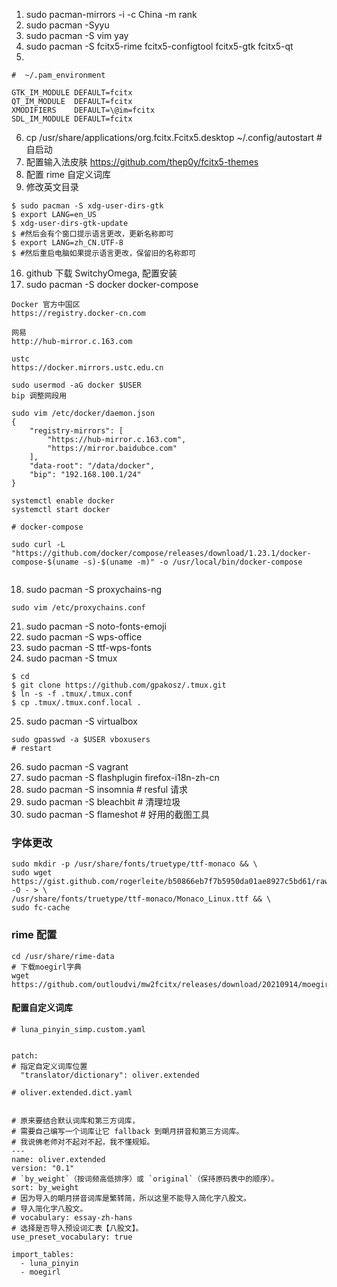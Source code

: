 1. sudo pacman-mirrors -i -c China -m rank
2. sudo pacman -Syyu
3. sudo pacman -S vim yay
4. sudo pacman -S fcitx5-rime fcitx5-configtool fcitx5-gtk fcitx5-qt
5.
```
#  ~/.pam_environment

GTK_IM_MODULE DEFAULT=fcitx
QT_IM_MODULE  DEFAULT=fcitx
XMODIFIERS    DEFAULT=\@im=fcitx
SDL_IM_MODULE DEFAULT=fcitx

```
6. cp /usr/share/applications/org.fcitx.Fcitx5.desktop ~/.config/autostart #自启动
7. 配置输入法皮肤  https://github.com/thep0y/fcitx5-themes
8. 配置 rime 自定义词库
9. 修改英文目录
```
$ sudo pacman -S xdg-user-dirs-gtk
$ export LANG=en_US
$ xdg-user-dirs-gtk-update
$ #然后会有个窗口提示语言更改，更新名称即可
$ export LANG=zh_CN.UTF-8
$ #然后重启电脑如果提示语言更改，保留旧的名称即可
```

16. github 下载 SwitchyOmega, 配置安装
17. sudo pacman -S docker docker-compose

```
Docker 官方中国区
https://registry.docker-cn.com

网易
http://hub-mirror.c.163.com

ustc
https://docker.mirrors.ustc.edu.cn

sudo usermod -aG docker $USER
bip 调整网段用

sudo vim /etc/docker/daemon.json
{
    "registry-mirrors": [
        "https://hub-mirror.c.163.com",
        "https://mirror.baidubce.com"
    ],
    "data-root": "/data/docker",
    "bip": "192.168.100.1/24"
}

systemctl enable docker
systemctl start docker

# docker-compose

sudo curl -L "https://github.com/docker/compose/releases/download/1.23.1/docker-compose-$(uname -s)-$(uname -m)" -o /usr/local/bin/docker-compose


```

18. sudo pacman -S proxychains-ng

```
sudo vim /etc/proxychains.conf

```

21. sudo pacman -S noto-fonts-emoji 
22. sudo pacman -S wps-office
23. sudo pacman -S ttf-wps-fonts
24. sudo pacman -S tmux
```
$ cd
$ git clone https://github.com/gpakosz/.tmux.git
$ ln -s -f .tmux/.tmux.conf
$ cp .tmux/.tmux.conf.local .
```

25. sudo pacman -S virtualbox
```
sudo gpasswd -a $USER vboxusers
# restart
```
26. sudo pacman -S vagrant 
27. sudo pacman -S flashplugin firefox-i18n-zh-cn
28. sudo pacman -S insomnia  # resful 请求
29. sudo pacman -S bleachbit # 清理垃圾
30. sudo pacman -S flameshot # 好用的截图工具

### 字体更改

```
sudo mkdir -p /usr/share/fonts/truetype/ttf-monaco && \
sudo wget https://gist.github.com/rogerleite/b50866eb7f7b5950da01ae8927c5bd61/raw/862b6c9437f534d5899e4e68d60f9bf22f356312/mfont.ttf -O - > \
/usr/share/fonts/truetype/ttf-monaco/Monaco_Linux.ttf && \
sudo fc-cache
```
### rime 配置

```
cd /usr/share/rime-data
# 下载moegirl字典
wget https://github.com/outloudvi/mw2fcitx/releases/download/20210914/moegirl.dict.yaml
```
#### 配置自定义词库
```
# luna_pinyin_simp.custom.yaml 


patch:
# 指定自定义词库位置
  "translator/dictionary": oliver.extended
```

```
# oliver.extended.dict.yaml


# 原来要结合默认词库和第三方词库，
# 需要自己编写一个词库让它 fallback 到朙月拼音和第三方词库。
# 我说佛老师对不起对不起，我不懂规矩。
---
name: oliver.extended
version: "0.1"
# `by_weight`（按词频高低排序）或 `original`（保持原码表中的顺序）。
sort: by_weight
# 因为导入的朙月拼音词库是繁转简，所以这里不能导入简化字八股文。
# 导入简化字八股文。
# vocabulary: essay-zh-hans
# 选择是否导入预设词汇表【八股文】。
use_preset_vocabulary: true

import_tables:
  - luna_pinyin
  - moegirl

```


